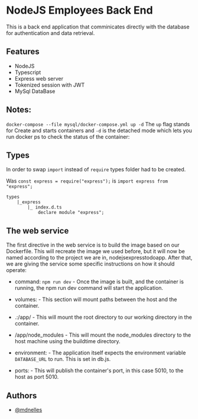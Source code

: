 # NodeJS Employees Back End

This is a back end application that comminicates directly with the database for authentication and data retrieval.

## Features

-  NodeJS
-  Typescript
-  Express web server
-  Tokenized session with JWT
-  MySql DataBase

## Notes:

`docker-compose --file mysql/docker-compose.yml up -d`
The `up` flag stands for Create and starts containers and `-d` is the detached mode which lets you run docker ps to check the status of the container:

## Types

In order to swap `import` instead of `require` types folder had to be created.

Was `const express = require("express");` is
`import express from "express";`

>

    types
        |_express
            |_ index.d.ts
                declare module "express";

## The web service

The first directive in the web service is to build the image based on our Dockerfile. This will recreate the image we used before, but it will now be named according to the project we are in, nodejsexpresstodoapp. After that, we are giving the service some specific instructions on how it should operate:

-  command: `npm run dev` - Once the image is built, and the container is running, the npm run dev command will start the application.

-  volumes: - This section will mount paths between the host and the container.

-  .:/app/ - This will mount the root directory to our working directory in the container.

-  /app/node_modules - This will mount the node_modules directory to the host machine using the buildtime directory.

-  environment: - The application itself expects the environment variable `DATABASE_URL` to run. This is set in db.js.

-  ports: - This will publish the container's port, in this case 5010, to the host as port 5010.

## Authors

-  [@mdnelles](https://www.github.com/mdnelles)

